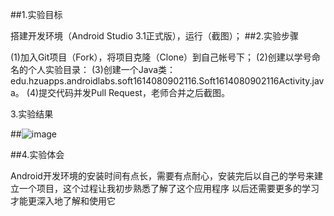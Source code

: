 ##1.实验目标

搭建开发环境（Android Studio 3.1正式版），运行（截图）；
##2.实验步骤

(1)加入Git项目（Fork），将项目克隆（Clone）到自己帐号下；
(2)创建以学号命名的个人实验目录：
(3)创建一个Java类：edu.hzuapps.androidlabs.soft1614080902116.Soft1614080902116Activity.java。
(4)提交代码并发Pull Request，老师合并之后截图。

3.实验结果

##![image](https://github.com/zrh116/android-labs-2018/blob/master/Soft1614080902116/report1.png)

##4.实验体会

Android开发环境的安装时间有点长，需要有点耐心，安装完后以自己的学号来建立一个项目，这个过程让我初步熟悉了解了这个应用程序
以后还需要更多的学习才能更深入地了解和使用它
